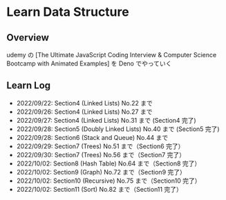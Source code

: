 # Learn Data Structure

## Overview

udemy の [The Ultimate JavaScript Coding Interview & Computer Science Bootcamp
with Animated Examples] を Deno でやっていく

## Learn Log

- 2022/09/22: Section4 (Linked Lists) No.22 まで
- 2022/09/26: Section4 (Linked Lists) No.27 まで
- 2022/09/27: Section4 (Linked Lists) No.31 まで (Section4 完了)
- 2022/09/28: Section5 (Doubly Linked Lists) No.40 まで (Section5 完了)
- 2022/09/28: Section6 (Stack and Queue) No.44 まで
- 2022/09/29: Section7 (Trees) No.51 まで（Section6 完了）
- 2022/09/30: Section7 (Trees) No.56 まで（Section7 完了）
- 2022/10/02: Section8 (Hash Table) No.64 まで（Section8 完了）
- 2022/10/02: Section9 (Graph) No.72 まで（Section9 完了）
- 2022/10/02: Section10 (Recursive) No.75 まで（Section10 完了）
- 2022/10/02: Section11 (Sort) No.82 まで（Section11 完了）

